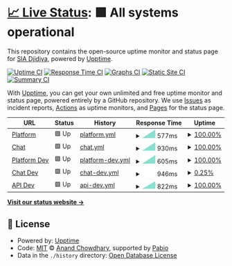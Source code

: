 # [📈 Live Status](https://djidjya.github.io/chatbos-uptime): <!--live status--> **🟩 All systems operational**

This repository contains the open-source uptime monitor and status page for [SIA Djidjya](https://djidjya.github.io/chatbos-uptime), powered by [Upptime](https://github.com/upptime/upptime).

[![Uptime CI](https://github.com/djidjya/chatbos-uptime/workflows/Uptime%20CI/badge.svg)](https://github.com/djidjya/chatbos-uptime/actions?query=workflow%3A%22Uptime+CI%22)
[![Response Time CI](https://github.com/djidjya/chatbos-uptime/workflows/Response%20Time%20CI/badge.svg)](https://github.com/djidjya/chatbos-uptime/actions?query=workflow%3A%22Response+Time+CI%22)
[![Graphs CI](https://github.com/djidjya/chatbos-uptime/workflows/Graphs%20CI/badge.svg)](https://github.com/djidjya/chatbos-uptime/actions?query=workflow%3A%22Graphs+CI%22)
[![Static Site CI](https://github.com/djidjya/chatbos-uptime/workflows/Static%20Site%20CI/badge.svg)](https://github.com/djidjya/chatbos-uptime/actions?query=workflow%3A%22Static+Site+CI%22)
[![Summary CI](https://github.com/djidjya/chatbos-uptime/workflows/Summary%20CI/badge.svg)](https://github.com/djidjya/chatbos-uptime/actions?query=workflow%3A%22Summary+CI%22)

With [Upptime](https://upptime.js.org), you can get your own unlimited and free uptime monitor and status page, powered entirely by a GitHub repository. We use [Issues](https://github.com/djidjya/chatbos-uptime/issues) as incident reports, [Actions](https://github.com/djidjya/chatbos-uptime/actions) as uptime monitors, and [Pages](https://djidjya.github.io/chatbos-uptime) for the status page.

<!--start: status pages-->
<!-- This summary is generated by Upptime (https://github.com/upptime/upptime) -->
<!-- Do not edit this manually, your changes will be overwritten -->
<!-- prettier-ignore -->
| URL | Status | History | Response Time | Uptime |
| --- | ------ | ------- | ------------- | ------ |
| <img alt="" src="https://icons.duckduckgo.com/ip3/chatbos.ai.ico" height="13"> [Platform](https://chatbos.ai) | 🟩 Up | [platform.yml](https://github.com/djidjya/chatbos-uptime/commits/HEAD/history/platform.yml) | <details><summary><img alt="Response time graph" src="./graphs/platform/response-time-week.png" height="20"> 577ms</summary><br><a href="https://djidjya.github.io/chatbos-uptime/history/platform"><img alt="Response time 577" src="https://img.shields.io/endpoint?url=https%3A%2F%2Fraw.githubusercontent.com%2Fdjidjya%2Fchatbos-uptime%2FHEAD%2Fapi%2Fplatform%2Fresponse-time.json"></a><br><a href="https://djidjya.github.io/chatbos-uptime/history/platform"><img alt="24-hour response time 577" src="https://img.shields.io/endpoint?url=https%3A%2F%2Fraw.githubusercontent.com%2Fdjidjya%2Fchatbos-uptime%2FHEAD%2Fapi%2Fplatform%2Fresponse-time-day.json"></a><br><a href="https://djidjya.github.io/chatbos-uptime/history/platform"><img alt="7-day response time 577" src="https://img.shields.io/endpoint?url=https%3A%2F%2Fraw.githubusercontent.com%2Fdjidjya%2Fchatbos-uptime%2FHEAD%2Fapi%2Fplatform%2Fresponse-time-week.json"></a><br><a href="https://djidjya.github.io/chatbos-uptime/history/platform"><img alt="30-day response time 577" src="https://img.shields.io/endpoint?url=https%3A%2F%2Fraw.githubusercontent.com%2Fdjidjya%2Fchatbos-uptime%2FHEAD%2Fapi%2Fplatform%2Fresponse-time-month.json"></a><br><a href="https://djidjya.github.io/chatbos-uptime/history/platform"><img alt="1-year response time 577" src="https://img.shields.io/endpoint?url=https%3A%2F%2Fraw.githubusercontent.com%2Fdjidjya%2Fchatbos-uptime%2FHEAD%2Fapi%2Fplatform%2Fresponse-time-year.json"></a></details> | <details><summary><a href="https://djidjya.github.io/chatbos-uptime/history/platform">100.00%</a></summary><a href="https://djidjya.github.io/chatbos-uptime/history/platform"><img alt="All-time uptime 100.00%" src="https://img.shields.io/endpoint?url=https%3A%2F%2Fraw.githubusercontent.com%2Fdjidjya%2Fchatbos-uptime%2FHEAD%2Fapi%2Fplatform%2Fuptime.json"></a><br><a href="https://djidjya.github.io/chatbos-uptime/history/platform"><img alt="24-hour uptime 100.00%" src="https://img.shields.io/endpoint?url=https%3A%2F%2Fraw.githubusercontent.com%2Fdjidjya%2Fchatbos-uptime%2FHEAD%2Fapi%2Fplatform%2Fuptime-day.json"></a><br><a href="https://djidjya.github.io/chatbos-uptime/history/platform"><img alt="7-day uptime 100.00%" src="https://img.shields.io/endpoint?url=https%3A%2F%2Fraw.githubusercontent.com%2Fdjidjya%2Fchatbos-uptime%2FHEAD%2Fapi%2Fplatform%2Fuptime-week.json"></a><br><a href="https://djidjya.github.io/chatbos-uptime/history/platform"><img alt="30-day uptime 100.00%" src="https://img.shields.io/endpoint?url=https%3A%2F%2Fraw.githubusercontent.com%2Fdjidjya%2Fchatbos-uptime%2FHEAD%2Fapi%2Fplatform%2Fuptime-month.json"></a><br><a href="https://djidjya.github.io/chatbos-uptime/history/platform"><img alt="1-year uptime 100.00%" src="https://img.shields.io/endpoint?url=https%3A%2F%2Fraw.githubusercontent.com%2Fdjidjya%2Fchatbos-uptime%2FHEAD%2Fapi%2Fplatform%2Fuptime-year.json"></a></details>
| <img alt="" src="https://icons.duckduckgo.com/ip3/chat.chatbos.ai.ico" height="13"> [Chat](https://chat.chatbos.ai/embed.iife.js) | 🟩 Up | [chat.yml](https://github.com/djidjya/chatbos-uptime/commits/HEAD/history/chat.yml) | <details><summary><img alt="Response time graph" src="./graphs/chat/response-time-week.png" height="20"> 930ms</summary><br><a href="https://djidjya.github.io/chatbos-uptime/history/chat"><img alt="Response time 930" src="https://img.shields.io/endpoint?url=https%3A%2F%2Fraw.githubusercontent.com%2Fdjidjya%2Fchatbos-uptime%2FHEAD%2Fapi%2Fchat%2Fresponse-time.json"></a><br><a href="https://djidjya.github.io/chatbos-uptime/history/chat"><img alt="24-hour response time 930" src="https://img.shields.io/endpoint?url=https%3A%2F%2Fraw.githubusercontent.com%2Fdjidjya%2Fchatbos-uptime%2FHEAD%2Fapi%2Fchat%2Fresponse-time-day.json"></a><br><a href="https://djidjya.github.io/chatbos-uptime/history/chat"><img alt="7-day response time 930" src="https://img.shields.io/endpoint?url=https%3A%2F%2Fraw.githubusercontent.com%2Fdjidjya%2Fchatbos-uptime%2FHEAD%2Fapi%2Fchat%2Fresponse-time-week.json"></a><br><a href="https://djidjya.github.io/chatbos-uptime/history/chat"><img alt="30-day response time 930" src="https://img.shields.io/endpoint?url=https%3A%2F%2Fraw.githubusercontent.com%2Fdjidjya%2Fchatbos-uptime%2FHEAD%2Fapi%2Fchat%2Fresponse-time-month.json"></a><br><a href="https://djidjya.github.io/chatbos-uptime/history/chat"><img alt="1-year response time 930" src="https://img.shields.io/endpoint?url=https%3A%2F%2Fraw.githubusercontent.com%2Fdjidjya%2Fchatbos-uptime%2FHEAD%2Fapi%2Fchat%2Fresponse-time-year.json"></a></details> | <details><summary><a href="https://djidjya.github.io/chatbos-uptime/history/chat">100.00%</a></summary><a href="https://djidjya.github.io/chatbos-uptime/history/chat"><img alt="All-time uptime 100.00%" src="https://img.shields.io/endpoint?url=https%3A%2F%2Fraw.githubusercontent.com%2Fdjidjya%2Fchatbos-uptime%2FHEAD%2Fapi%2Fchat%2Fuptime.json"></a><br><a href="https://djidjya.github.io/chatbos-uptime/history/chat"><img alt="24-hour uptime 100.00%" src="https://img.shields.io/endpoint?url=https%3A%2F%2Fraw.githubusercontent.com%2Fdjidjya%2Fchatbos-uptime%2FHEAD%2Fapi%2Fchat%2Fuptime-day.json"></a><br><a href="https://djidjya.github.io/chatbos-uptime/history/chat"><img alt="7-day uptime 100.00%" src="https://img.shields.io/endpoint?url=https%3A%2F%2Fraw.githubusercontent.com%2Fdjidjya%2Fchatbos-uptime%2FHEAD%2Fapi%2Fchat%2Fuptime-week.json"></a><br><a href="https://djidjya.github.io/chatbos-uptime/history/chat"><img alt="30-day uptime 100.00%" src="https://img.shields.io/endpoint?url=https%3A%2F%2Fraw.githubusercontent.com%2Fdjidjya%2Fchatbos-uptime%2FHEAD%2Fapi%2Fchat%2Fuptime-month.json"></a><br><a href="https://djidjya.github.io/chatbos-uptime/history/chat"><img alt="1-year uptime 100.00%" src="https://img.shields.io/endpoint?url=https%3A%2F%2Fraw.githubusercontent.com%2Fdjidjya%2Fchatbos-uptime%2FHEAD%2Fapi%2Fchat%2Fuptime-year.json"></a></details>
| <img alt="" src="https://icons.duckduckgo.com/ip3/platform.dev.chatbos.ai.ico" height="13"> [Platform Dev](https://platform.dev.chatbos.ai) | 🟩 Up | [platform-dev.yml](https://github.com/djidjya/chatbos-uptime/commits/HEAD/history/platform-dev.yml) | <details><summary><img alt="Response time graph" src="./graphs/platform-dev/response-time-week.png" height="20"> 605ms</summary><br><a href="https://djidjya.github.io/chatbos-uptime/history/platform-dev"><img alt="Response time 605" src="https://img.shields.io/endpoint?url=https%3A%2F%2Fraw.githubusercontent.com%2Fdjidjya%2Fchatbos-uptime%2FHEAD%2Fapi%2Fplatform-dev%2Fresponse-time.json"></a><br><a href="https://djidjya.github.io/chatbos-uptime/history/platform-dev"><img alt="24-hour response time 605" src="https://img.shields.io/endpoint?url=https%3A%2F%2Fraw.githubusercontent.com%2Fdjidjya%2Fchatbos-uptime%2FHEAD%2Fapi%2Fplatform-dev%2Fresponse-time-day.json"></a><br><a href="https://djidjya.github.io/chatbos-uptime/history/platform-dev"><img alt="7-day response time 605" src="https://img.shields.io/endpoint?url=https%3A%2F%2Fraw.githubusercontent.com%2Fdjidjya%2Fchatbos-uptime%2FHEAD%2Fapi%2Fplatform-dev%2Fresponse-time-week.json"></a><br><a href="https://djidjya.github.io/chatbos-uptime/history/platform-dev"><img alt="30-day response time 605" src="https://img.shields.io/endpoint?url=https%3A%2F%2Fraw.githubusercontent.com%2Fdjidjya%2Fchatbos-uptime%2FHEAD%2Fapi%2Fplatform-dev%2Fresponse-time-month.json"></a><br><a href="https://djidjya.github.io/chatbos-uptime/history/platform-dev"><img alt="1-year response time 605" src="https://img.shields.io/endpoint?url=https%3A%2F%2Fraw.githubusercontent.com%2Fdjidjya%2Fchatbos-uptime%2FHEAD%2Fapi%2Fplatform-dev%2Fresponse-time-year.json"></a></details> | <details><summary><a href="https://djidjya.github.io/chatbos-uptime/history/platform-dev">100.00%</a></summary><a href="https://djidjya.github.io/chatbos-uptime/history/platform-dev"><img alt="All-time uptime 100.00%" src="https://img.shields.io/endpoint?url=https%3A%2F%2Fraw.githubusercontent.com%2Fdjidjya%2Fchatbos-uptime%2FHEAD%2Fapi%2Fplatform-dev%2Fuptime.json"></a><br><a href="https://djidjya.github.io/chatbos-uptime/history/platform-dev"><img alt="24-hour uptime 100.00%" src="https://img.shields.io/endpoint?url=https%3A%2F%2Fraw.githubusercontent.com%2Fdjidjya%2Fchatbos-uptime%2FHEAD%2Fapi%2Fplatform-dev%2Fuptime-day.json"></a><br><a href="https://djidjya.github.io/chatbos-uptime/history/platform-dev"><img alt="7-day uptime 100.00%" src="https://img.shields.io/endpoint?url=https%3A%2F%2Fraw.githubusercontent.com%2Fdjidjya%2Fchatbos-uptime%2FHEAD%2Fapi%2Fplatform-dev%2Fuptime-week.json"></a><br><a href="https://djidjya.github.io/chatbos-uptime/history/platform-dev"><img alt="30-day uptime 100.00%" src="https://img.shields.io/endpoint?url=https%3A%2F%2Fraw.githubusercontent.com%2Fdjidjya%2Fchatbos-uptime%2FHEAD%2Fapi%2Fplatform-dev%2Fuptime-month.json"></a><br><a href="https://djidjya.github.io/chatbos-uptime/history/platform-dev"><img alt="1-year uptime 100.00%" src="https://img.shields.io/endpoint?url=https%3A%2F%2Fraw.githubusercontent.com%2Fdjidjya%2Fchatbos-uptime%2FHEAD%2Fapi%2Fplatform-dev%2Fuptime-year.json"></a></details>
| <img alt="" src="https://icons.duckduckgo.com/ip3/chat.dev.chatbos.ai.ico" height="13"> [Chat Dev](https://chat.dev.chatbos.ai/embed.iife.js) | 🟩 Up | [chat-dev.yml](https://github.com/djidjya/chatbos-uptime/commits/HEAD/history/chat-dev.yml) | <details><summary><img alt="Response time graph" src="./graphs/chat-dev/response-time-week.png" height="20"> 946ms</summary><br><a href="https://djidjya.github.io/chatbos-uptime/history/chat-dev"><img alt="Response time 946" src="https://img.shields.io/endpoint?url=https%3A%2F%2Fraw.githubusercontent.com%2Fdjidjya%2Fchatbos-uptime%2FHEAD%2Fapi%2Fchat-dev%2Fresponse-time.json"></a><br><a href="https://djidjya.github.io/chatbos-uptime/history/chat-dev"><img alt="24-hour response time 946" src="https://img.shields.io/endpoint?url=https%3A%2F%2Fraw.githubusercontent.com%2Fdjidjya%2Fchatbos-uptime%2FHEAD%2Fapi%2Fchat-dev%2Fresponse-time-day.json"></a><br><a href="https://djidjya.github.io/chatbos-uptime/history/chat-dev"><img alt="7-day response time 946" src="https://img.shields.io/endpoint?url=https%3A%2F%2Fraw.githubusercontent.com%2Fdjidjya%2Fchatbos-uptime%2FHEAD%2Fapi%2Fchat-dev%2Fresponse-time-week.json"></a><br><a href="https://djidjya.github.io/chatbos-uptime/history/chat-dev"><img alt="30-day response time 946" src="https://img.shields.io/endpoint?url=https%3A%2F%2Fraw.githubusercontent.com%2Fdjidjya%2Fchatbos-uptime%2FHEAD%2Fapi%2Fchat-dev%2Fresponse-time-month.json"></a><br><a href="https://djidjya.github.io/chatbos-uptime/history/chat-dev"><img alt="1-year response time 946" src="https://img.shields.io/endpoint?url=https%3A%2F%2Fraw.githubusercontent.com%2Fdjidjya%2Fchatbos-uptime%2FHEAD%2Fapi%2Fchat-dev%2Fresponse-time-year.json"></a></details> | <details><summary><a href="https://djidjya.github.io/chatbos-uptime/history/chat-dev">0.25%</a></summary><a href="https://djidjya.github.io/chatbos-uptime/history/chat-dev"><img alt="All-time uptime 0.25%" src="https://img.shields.io/endpoint?url=https%3A%2F%2Fraw.githubusercontent.com%2Fdjidjya%2Fchatbos-uptime%2FHEAD%2Fapi%2Fchat-dev%2Fuptime.json"></a><br><a href="https://djidjya.github.io/chatbos-uptime/history/chat-dev"><img alt="24-hour uptime 0.25%" src="https://img.shields.io/endpoint?url=https%3A%2F%2Fraw.githubusercontent.com%2Fdjidjya%2Fchatbos-uptime%2FHEAD%2Fapi%2Fchat-dev%2Fuptime-day.json"></a><br><a href="https://djidjya.github.io/chatbos-uptime/history/chat-dev"><img alt="7-day uptime 0.25%" src="https://img.shields.io/endpoint?url=https%3A%2F%2Fraw.githubusercontent.com%2Fdjidjya%2Fchatbos-uptime%2FHEAD%2Fapi%2Fchat-dev%2Fuptime-week.json"></a><br><a href="https://djidjya.github.io/chatbos-uptime/history/chat-dev"><img alt="30-day uptime 0.25%" src="https://img.shields.io/endpoint?url=https%3A%2F%2Fraw.githubusercontent.com%2Fdjidjya%2Fchatbos-uptime%2FHEAD%2Fapi%2Fchat-dev%2Fuptime-month.json"></a><br><a href="https://djidjya.github.io/chatbos-uptime/history/chat-dev"><img alt="1-year uptime 0.25%" src="https://img.shields.io/endpoint?url=https%3A%2F%2Fraw.githubusercontent.com%2Fdjidjya%2Fchatbos-uptime%2FHEAD%2Fapi%2Fchat-dev%2Fuptime-year.json"></a></details>
| <img alt="" src="https://icons.duckduckgo.com/ip3/api.dev.chatbos.ai.ico" height="13"> [API Dev](https://api.dev.chatbos.ai/api/bots/4b02cb6c-f315-4443-8a82-cf629584a316) | 🟩 Up | [api-dev.yml](https://github.com/djidjya/chatbos-uptime/commits/HEAD/history/api-dev.yml) | <details><summary><img alt="Response time graph" src="./graphs/api-dev/response-time-week.png" height="20"> 822ms</summary><br><a href="https://djidjya.github.io/chatbos-uptime/history/api-dev"><img alt="Response time 822" src="https://img.shields.io/endpoint?url=https%3A%2F%2Fraw.githubusercontent.com%2Fdjidjya%2Fchatbos-uptime%2FHEAD%2Fapi%2Fapi-dev%2Fresponse-time.json"></a><br><a href="https://djidjya.github.io/chatbos-uptime/history/api-dev"><img alt="24-hour response time 822" src="https://img.shields.io/endpoint?url=https%3A%2F%2Fraw.githubusercontent.com%2Fdjidjya%2Fchatbos-uptime%2FHEAD%2Fapi%2Fapi-dev%2Fresponse-time-day.json"></a><br><a href="https://djidjya.github.io/chatbos-uptime/history/api-dev"><img alt="7-day response time 822" src="https://img.shields.io/endpoint?url=https%3A%2F%2Fraw.githubusercontent.com%2Fdjidjya%2Fchatbos-uptime%2FHEAD%2Fapi%2Fapi-dev%2Fresponse-time-week.json"></a><br><a href="https://djidjya.github.io/chatbos-uptime/history/api-dev"><img alt="30-day response time 822" src="https://img.shields.io/endpoint?url=https%3A%2F%2Fraw.githubusercontent.com%2Fdjidjya%2Fchatbos-uptime%2FHEAD%2Fapi%2Fapi-dev%2Fresponse-time-month.json"></a><br><a href="https://djidjya.github.io/chatbos-uptime/history/api-dev"><img alt="1-year response time 822" src="https://img.shields.io/endpoint?url=https%3A%2F%2Fraw.githubusercontent.com%2Fdjidjya%2Fchatbos-uptime%2FHEAD%2Fapi%2Fapi-dev%2Fresponse-time-year.json"></a></details> | <details><summary><a href="https://djidjya.github.io/chatbos-uptime/history/api-dev">100.00%</a></summary><a href="https://djidjya.github.io/chatbos-uptime/history/api-dev"><img alt="All-time uptime 100.00%" src="https://img.shields.io/endpoint?url=https%3A%2F%2Fraw.githubusercontent.com%2Fdjidjya%2Fchatbos-uptime%2FHEAD%2Fapi%2Fapi-dev%2Fuptime.json"></a><br><a href="https://djidjya.github.io/chatbos-uptime/history/api-dev"><img alt="24-hour uptime 100.00%" src="https://img.shields.io/endpoint?url=https%3A%2F%2Fraw.githubusercontent.com%2Fdjidjya%2Fchatbos-uptime%2FHEAD%2Fapi%2Fapi-dev%2Fuptime-day.json"></a><br><a href="https://djidjya.github.io/chatbos-uptime/history/api-dev"><img alt="7-day uptime 100.00%" src="https://img.shields.io/endpoint?url=https%3A%2F%2Fraw.githubusercontent.com%2Fdjidjya%2Fchatbos-uptime%2FHEAD%2Fapi%2Fapi-dev%2Fuptime-week.json"></a><br><a href="https://djidjya.github.io/chatbos-uptime/history/api-dev"><img alt="30-day uptime 100.00%" src="https://img.shields.io/endpoint?url=https%3A%2F%2Fraw.githubusercontent.com%2Fdjidjya%2Fchatbos-uptime%2FHEAD%2Fapi%2Fapi-dev%2Fuptime-month.json"></a><br><a href="https://djidjya.github.io/chatbos-uptime/history/api-dev"><img alt="1-year uptime 100.00%" src="https://img.shields.io/endpoint?url=https%3A%2F%2Fraw.githubusercontent.com%2Fdjidjya%2Fchatbos-uptime%2FHEAD%2Fapi%2Fapi-dev%2Fuptime-year.json"></a></details>

<!--end: status pages-->

[**Visit our status website →**](https://djidjya.github.io/chatbos-uptime)

## 📄 License

- Powered by: [Upptime](https://github.com/upptime/upptime)
- Code: [MIT](./LICENSE) © [Anand Chowdhary](https://anandchowdhary.com), supported by [Pabio](https://pabio.com)
- Data in the `./history` directory: [Open Database License](https://opendatacommons.org/licenses/odbl/1-0/)
